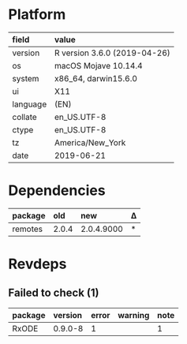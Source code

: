 # Platform

|field    |value                        |
|:--------|:----------------------------|
|version  |R version 3.6.0 (2019-04-26) |
|os       |macOS Mojave 10.14.4         |
|system   |x86_64, darwin15.6.0         |
|ui       |X11                          |
|language |(EN)                         |
|collate  |en_US.UTF-8                  |
|ctype    |en_US.UTF-8                  |
|tz       |America/New_York             |
|date     |2019-06-21                   |

# Dependencies

|package |old   |new        |Δ  |
|:-------|:-----|:----------|:--|
|remotes |2.0.4 |2.0.4.9000 |*  |

# Revdeps

## Failed to check (1)

|package |version |error |warning |note |
|:-------|:-------|:-----|:-------|:----|
|RxODE   |0.9.0-8 |1     |        |1    |

